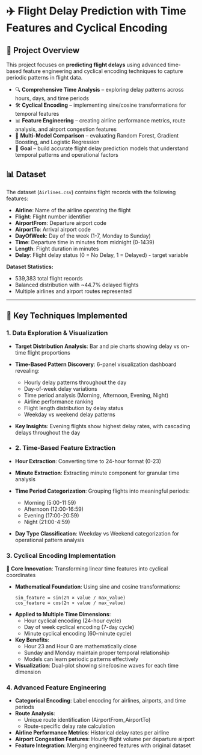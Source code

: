 # ✈️ Flight Delay Prediction with Time Features and Cyclical Encoding

## 📌 Project Overview
This project focuses on **predicting flight delays** using advanced time-based feature engineering and cyclical encoding techniques to capture periodic patterns in flight data.

- 🔍 **Comprehensive Time Analysis** – exploring delay patterns across hours, days, and time periods
- 🛠 **Cyclical Encoding** – implementing sine/cosine transformations for temporal features
- 📊 **Feature Engineering** – creating airline performance metrics, route analysis, and airport congestion features
- 🤖 **Multi-Model Comparison** – evaluating Random Forest, Gradient Boosting, and Logistic Regression
- 🎯 **Goal** – build accurate flight delay prediction models that understand temporal patterns and operational factors

## 📊 Dataset

The dataset (`Airlines.csv`) contains flight records with the following features:

- **Airline**: Name of the airline operating the flight
- **Flight**: Flight number identifier
- **AirportFrom**: Departure airport code
- **AirportTo**: Arrival airport code  
- **DayOfWeek**: Day of the week (1-7, Monday to Sunday)
- **Time**: Departure time in minutes from midnight (0-1439)
- **Length**: Flight duration in minutes
- **Delay**: Flight delay status (0 = No Delay, 1 = Delayed) - target variable

**Dataset Statistics:**
- 539,383 total flight records
- Balanced distribution with ~44.7% delayed flights
- Multiple airlines and airport routes represented

---

## 🔧 Key Techniques Implemented

### 1. Data Exploration & Visualization

- **Target Distribution Analysis**: Bar and pie charts showing delay vs on-time flight proportions
- **Time-Based Pattern Discovery**: 6-panel visualization dashboard revealing:
  - Hourly delay patterns throughout the day
  - Day-of-week delay variations  
  - Time period analysis (Morning, Afternoon, Evening, Night)
  - Airline performance ranking
  - Flight length distribution by delay status
  - Weekday vs weekend delay patterns
- **Key Insights**: Evening flights show highest delay rates, with cascading delays throughout the day

- ### 2. Time-Based Feature Extraction

- **Hour Extraction**: Converting time to 24-hour format (0-23)
- **Minute Extraction**: Extracting minute component for granular time analysis
- **Time Period Categorization**: Grouping flights into meaningful periods:
  - Morning (5:00-11:59)
  - Afternoon (12:00-16:59) 
  - Evening (17:00-20:59)
  - Night (21:00-4:59)
- **Day Type Classification**: Weekday vs Weekend categorization for operational pattern analysis

### 3. Cyclical Encoding Implementation

**🌟 Core Innovation**: Transforming linear time features into cyclical coordinates

- **Mathematical Foundation**: Using sine and cosine transformations:
  ```
  sin_feature = sin(2π × value / max_value)
  cos_feature = cos(2π × value / max_value)
  ```
- **Applied to Multiple Time Dimensions**:
  - Hour cyclical encoding (24-hour cycle)
  - Day of week cyclical encoding (7-day cycle)
  - Minute cyclical encoding (60-minute cycle)
- **Key Benefits**:
  - Hour 23 and Hour 0 are mathematically close
  - Sunday and Monday maintain proper temporal relationship
  - Models can learn periodic patterns effectively
- **Visualization**: Dual-plot showing sine/cosine waves for each time dimension

### 4. Advanced Feature Engineering

- **Categorical Encoding**: Label encoding for airlines, airports, and time periods
- **Route Analysis**: 
  - Unique route identification (AirportFrom_AirportTo)
  - Route-specific delay rate calculation
- **Airline Performance Metrics**: Historical delay rates per airline
- **Airport Congestion Features**: Hourly flight volume per departure airport
- **Feature Integration**: Merging engineered features with original dataset
